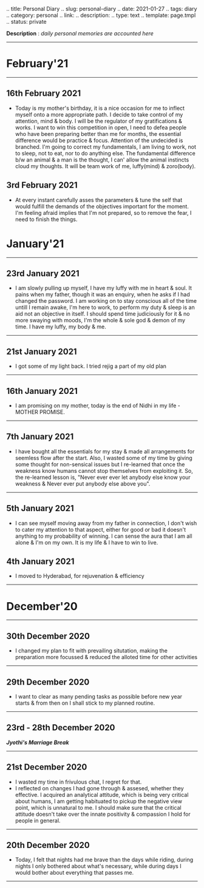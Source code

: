 .. title: Personal Diary
.. slug: personal-diary
.. date: 2021-01-27 
.. tags: diary
.. category: personal
.. link: 
.. description: 
.. type: text
.. template: page.tmpl
.. status: private

**Description** : *daily personal memories are accounted here*

***
<!-- TEASER_END -->

# February'21
---
## 16th February 2021
- Today is my mother's birthday, it is a nice occasion for me to inflect myself onto a more appropriate path. I decide to take control of my attention, mind & body. I will be the regulator of my gratifications & works. I want to win this competition in open, I need to defea people who have been preparing better than me for months, the essential difference would be practice & focus. Attention of the undecided is branched. I'm going to correct my fundamentals, I am living to work, not to sleep, not to eat, nor to do anything else. The fundamental difference b/w an animal & a man is the thought, I can' allow the animal instincts cloud my thoughts.  It will be team work of me, luffy(mind) & zoro(body).

## 3rd February 2021
- At every instant carefully asses the parameters & tune the self that would fulfill the demands of the objectives important  for the moment. I'm feeling afraid implies that I'm not prepared, so to remove the fear, I need to finish the things.

# January'21
---
## 23rd January 2021
- I am slowly pulling up myself, I have my luffy with me in heart & soul. It pains when my father, though it was an enquiry, when he asks if I had changed the password. I am working on to stay conscious all of the time untill I remain awake, I'm here to work, to perform my duty & sleep is an aid not an objective in itself. I should spend time judiciously for it & no more swaying with moods, I'm the whole & sole god & demon of my time. I have my luffy, my body & me. 

---
## 21st January 2021
- I got some of my light back. I tried rejig a part of my old plan

---
## 16th January 2021
- I am promising on my mother, today is the end of Nidhi in my life - MOTHER PROMISE.

---
## 7th January 2021
- I have bought all the essentials for my stay & made all arrangements for seemless flow after the start. Also, I wasted some of my time by giving some thought for non-sensical issues but I re-learned that once the weakness know humans cannot stop themselves from exploiting it. So, the re-learned lesson is, "Never ever ever let anybody else know your weakness & Never ever put anybody else above you".

---
## 5th January 2021
- I can see myself moving away from my father in connection, I don't wish to cater my attention to that aspect, either for good or bad it doesn't anything to my probability of winning. I can sense the aura that I am all alone & I'm on my own. It is my life & I have to win to live. 

## 4th January 2021
- I moved to Hyderabad, for rejuvenation & efficiency

---
# December'20
---
## 30th December 2020
- I changed my plan to fit with prevailing situtation, making the preparation more focussed & reduced the alloted time for other activities

---
## 29th December 2020
- I want to clear as many pending tasks as possible before new year starts & from then on I shall stick to my planned routine.

---
## 23rd - 28th December 2020
***Jyothi's Marriage Break***

---
## 21st December 2020
- I wasted my time in frivulous chat, I regret for that.
- I reflected on changes I had gone through & assesed, whether they effective. I acquired an analytical attitude, which is being very critical about humans, I am getting habituated to pickup the negative view point, which is unnatural to me. I should make sure that the critical attitude doesn't take over the innate positivity & compassion I hold for people in general.

---
## 20th December 2020
- Today, I felt that nights had me brave than the days while riding, during nights I only bothered about what's necessary, while during days I would bother about everything that passes me.

---